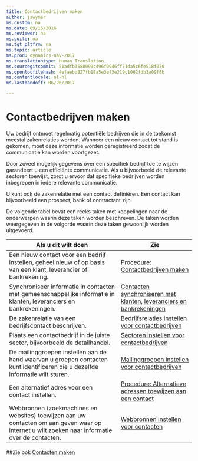 ```yaml
---
title: Contactbedrijven maken
author: jswymer
ms.custom: na
ms.date: 09/16/2016
ms.reviewer: na
ms.suite: na
ms.tgt_pltfrm: na
ms.topic: article
ms.prod: dynamics-nav-2017
ms.translationtype: Human Translation
ms.sourcegitcommit: 51adfb3588099c496f0946ff71da5c6fe518f070
ms.openlocfilehash: 4efaebd827fb18a5e3ef3e219c1062fdb3a09f8b
ms.contentlocale: nl-nl
ms.lasthandoff: 06/26/2017

---
```

# <a name="create-contact-companies"></a>Contactbedrijven maken
Uw bedrijf ontmoet regelmatig potentiële bedrijven die in de toekomst meestal zakenrelaties worden. Wanneer een nieuw contact tot stand is gekomen, moet deze informatie worden geregistreerd zodat de communicatie kan worden voortgezet.

Door zoveel mogelijk gegevens over een specifiek bedrijf toe te wijzen garandeert u een efficiënte communicatie. Als u bijvoorbeeld de relevante sectoren toewijst, zorgt u ervoor dat specifieke bedrijven worden inbegrepen in iedere relevante communicatie.

U kunt ook de zakenrelatie met een contact definiëren. Een contact kan bijvoorbeeld een prospect, bank of contractant zijn.

De volgende tabel bevat een reeks taken met koppelingen naar de onderwerpen waarin deze taken worden beschreven. De taken worden weergegeven in de volgorde waarin deze taken gewoonlijk worden uitgevoerd.

|Als u dit wilt doen |Zie |
|---|----|
|Een nieuw contact voor een bedrijf instellen, geheel nieuw of op basis van een klant, leverancier of bankrekening.|[Procedure: Contactbedrijven maken](marketing-how-create-contact-companies.md)|
|Synchroniseer informatie in contacten met gemeenschappelijke informatie in klanten, leveranciers en bankrekeningen.|[Contacten synchroniseren met klanten, leveranciers en bankrekeningen](marketing-synchronize-contacts-customers-vendors-bank-accounts.md)|
|De zakenrelatie van een bedrijfscontact beschrijven.|[Bedrijfsrelaties instellen voor contactbedrijven](marketing-business-relations.md)|
|Plaats een contactbedrijf in de juiste sector, bijvoorbeeld de detailhandel.|[Sectoren instellen voor contactbedrijven](marketing-industry-groups.md)|
|De mailinggroepen instellen aan de hand waarvan u groepen contacten kunt identificeren die u dezelfde informatie wilt sturen.|[Mailinggroepen instellen voor contactbedrijven](marketing-mailing-groups.md)|
|Een alternatief adres voor een contact instellen.|[Procedure: Alternatieve adressen toewijzen aan een contact](marketing-how-assign-alternative-address.md)|
|Webbronnen (zoekmachines en websites) toewijzen aan uw contacten om aan geven waar op internet u wilt zoeken naar informatie over de contacten.|[Webbronnen instellen voor contacten](marketing-web-sources.md)|

##<a name="see-also"></a>Zie ook
[Contacten maken](marketing-create-contact-persons.md)

